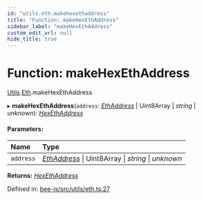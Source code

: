 ```yaml
---
id: "utils.eth.makehexethaddress"
title: "Function: makeHexEthAddress"
sidebar_label: "makeHexEthAddress"
custom_edit_url: null
hide_title: true
---
```


# Function: makeHexEthAddress

[Utils](../modules/utils.md).[Eth](../modules/utils.eth.md).makeHexEthAddress

▸ **makeHexEthAddress**(`address`: [*EthAddress*](../types/utils.eth.ethaddress.md) \| Uint8Array \| *string* \| *unknown*): [*HexEthAddress*](../types/utils.eth.hexethaddress.md)

#### Parameters:

Name | Type |
:------ | :------ |
`address` | [*EthAddress*](../types/utils.eth.ethaddress.md) \| Uint8Array \| *string* \| *unknown* |

**Returns:** [*HexEthAddress*](../types/utils.eth.hexethaddress.md)

Defined in: [bee-js/src/utils/eth.ts:27](https://github.com/ethersphere/bee-js/blob/7260ee1/src/utils/eth.ts#L27)
